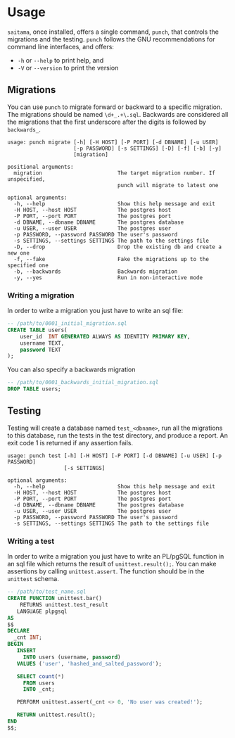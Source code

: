 # Usage

`saitama`, once installed, offers a single command, `punch`, that
controls the migrations and the testing. `punch` follows the GNU
recommendations for command line interfaces, and offers:

- `-h` or `--help` to print help, and
- `-V` or `--version` to print the version

## Migrations

You can use `punch` to migrate forward or backward to a specific
migration. The migrations should be named `\d+_.+\.sql`. Backwards are
considered all the migrations that the first underscore after the digits
is followed by `backwards_`.

```console
usage: punch migrate [-h] [-H HOST] [-P PORT] [-d DBNAME] [-u USER]
                     [-p PASSWORD] [-s SETTINGS] [-D] [-f] [-b] [-y]
                     [migration]

positional arguments:
  migration                        The target migration number. If unspecified,
                                   punch will migrate to latest one

optional arguments:
  -h, --help                       Show this help message and exit
  -H HOST, --host HOST             The postgres host
  -P PORT, --port PORT             The postgres port
  -d DBNAME, --dbname DBNAME       The postgres database
  -u USER, --user USER             The postgres user
  -p PASSWORD, --password PASSWORD The user's password
  -s SETTINGS, --settings SETTINGS The path to the settings file
  -D, --drop                       Drop the existing db and create a new one
  -f, --fake                       Fake the migrations up to the specified one
  -b, --backwards                  Backwards migration
  -y, --yes                        Run in non-interactive mode
```

### Writing a migration

In order to write a migration you just have to write an sql file:

```sql
-- /path/to/0001_initial_migration.sql
CREATE TABLE users(
    user_id  INT GENERATED ALWAYS AS IDENTITY PRIMARY KEY,
    username TEXT,
    password TEXT
);
```

You can also specify a backwards migration

```sql
-- /path/to/0001_backwards_initial_migration.sql
DROP TABLE users;
```

## Testing

Testing will create a database named `test_<dbname>`, run all the
migrations to this database, run the tests in the test directory, and
produce a report. An exit code 1 is returned if any assertion fails.

```console
usage: punch test [-h] [-H HOST] [-P PORT] [-d DBNAME] [-u USER] [-p PASSWORD]
                  [-s SETTINGS]

optional arguments:
  -h, --help                       Show this help message and exit
  -H HOST, --host HOST             The postgres host
  -P PORT, --port PORT             The postgres port
  -d DBNAME, --dbname DBNAME       The postgres database
  -u USER, --user USER             The postgres user
  -p PASSWORD, --password PASSWORD The user's password
  -s SETTINGS, --settings SETTINGS The path to the settings file
```

### Writing a test

In order to write a migration you just have to write an PL/pgSQL
function in an sql file which returns the result of
`unittest.result();`. You can make assertions by calling
`unittest.assert`. The function should be in the `unittest` schema.

```sql
-- /path/to/test_name.sql
CREATE FUNCTION unittest.bar()
    RETURNS unittest.test_result
   LANGUAGE plpgsql
AS
$$
DECLARE
  _cnt INT;
BEGIN
   INSERT
     INTO users (username, password)
   VALUES ('user', 'hashed_and_salted_password');

   SELECT count(*)
     FROM users
     INTO _cnt;

   PERFORM unittest.assert(_cnt <> 0, 'No user was created!');

   RETURN unittest.result();
END
$$;
```
